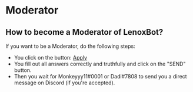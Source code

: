 # Moderator

## How to become a Moderator of LenoxBot?

If you want to be a Moderator, do the following steps:

* You click on the button: [Apply](https://docs.google.com/forms/d/e/1FAIpQLSc48Vf2x0jQD6aZ2UINmPoGiWQcqlOzf83uW8SIw99GJa6rSA/closedform)
* You fill out all answers correctly and truthfully and click on the "SEND" button.
* Then you wait for Monkeyyy11\#0001 or Dadi\#7808 to send you a direct message on Discord \(if you're accepted\).

